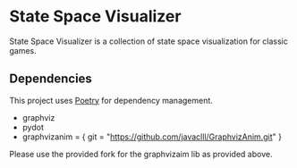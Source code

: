# State Space Visualizer

State Space Visualizer is a collection of state space visualization for classic games.

## Dependencies
This project uses [Poetry](https://python-poetry.org/) for dependency management. 

- graphviz
- pydot
- graphvizanim = { git = "https://github.com/javaclll/GraphvizAnim.git" }

Please use the provided fork for the graphvizaim lib as provided above.

